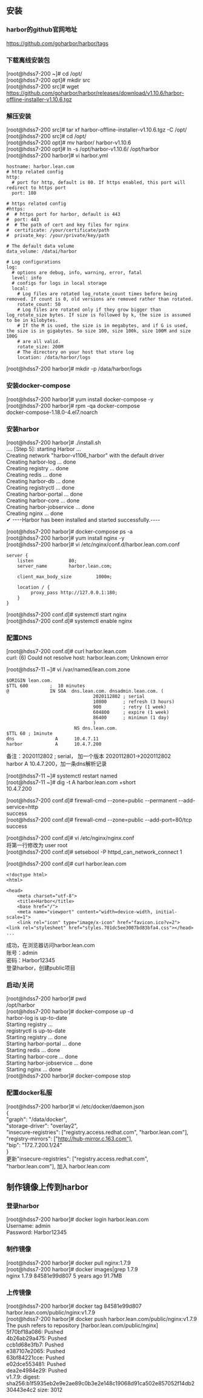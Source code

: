 ## 安装
### harbor的github官网地址
https://github.com/goharbor/harbor/tags

### 下载离线安装包
[root@hdss7-200 ~]# cd /opt/  
[root@hdss7-200 opt]# mkdir src  
[root@hdss7-200 src]# wget https://github.com/goharbor/harbor/releases/download/v1.10.6/harbor-offline-installer-v1.10.6.tgz  

### 解压安装
[root@hdss7-200 src]# tar xf harbor-offline-installer-v1.10.6.tgz -C /opt/  
[root@hdss7-200 src]# cd /opt/  
[root@hdss7-200 opt]# mv harbor/ harbor-v1.10.6  
[root@hdss7-200 opt]# ln -s /opt/harbor-v1.10.6/ /opt/harbor  
[root@hdss7-200 harbor]# vi harbor.yml  
```base
hostname: harbor.lean.com
# http related config
http:
  # port for http, default is 80. If https enabled, this port will redirect to https port
  port: 180

# https related config
#https:
#  # https port for harbor, default is 443
#  port: 443
#  # The path of cert and key files for nginx
#  certificate: /your/certificate/path
#  private_key: /your/private/key/path

# The default data volume
data_volume: /datai/harbor 

# Log configurations
log:
  # options are debug, info, warning, error, fatal
  level: info
  # configs for logs in local storage
  local:
    # Log files are rotated log_rotate_count times before being removed. If count is 0, old versions are removed rather than rotated.
    rotate_count: 50
    # Log files are rotated only if they grow bigger than log_rotate_size bytes. If size is followed by k, the size is assumed to be in kilobytes.
    # If the M is used, the size is in megabytes, and if G is used, the size is in gigabytes. So size 100, size 100k, size 100M and size 100G
    # are all valid.
    rotate_size: 200M
    # The directory on your host that store log
    location: /data/harbor/logs
```  

[root@hdss7-200 harbor]# mkdir -p /data/harbor/logs  

### 安装docker-compose
[root@hdss7-200 harbor]# yum install docker-compose -y  
[root@hdss7-200 harbor]# rpm -qa docker-compose  
docker-compose-1.18.0-4.el7.noarch  

### 安装harbor
[root@hdss7-200 harbor]# ./install.sh  
....
[Step 5]: starting Harbor ...  
Creating network "harbor-v1106_harbor" with the default driver  
Creating harbor-log ... done  
Creating registry      ... done  
Creating redis         ... done  
Creating harbor-db     ... done  
Creating registryctl   ... done  
Creating harbor-portal ... done  
Creating harbor-core   ... done  
Creating harbor-jobservice ... done  
Creating nginx             ... done  
✔ ----Harbor has been installed and started successfully.----  

[root@hdss7-200 harbor]# docker-compose ps -a  
[root@hdss7-200 harbor]# yum install nginx -y  
[root@hdss7-200 harbor]# vi /etc/nginx/conf.d/harbor.lean.com.conf  
```base
server {
    listen             80;
    server_name        harbor.lean.com;

    client_max_body_size         1000m;

    location / {
         proxy_pass http://127.0.0.1:180;
    }
}
```
[root@hdss7-200 conf.d]# systemctl start nginx   
[root@hdss7-200 conf.d]# systemctl enable nginx  

### 配置DNS
[root@hdss7-200 conf.d]# curl harbor.lean.com   
curl: (6) Could not resolve host: harbor.lean.com; Unknown error    

[root@hdss7-11 ~]# vi /var/named/lean.com.zone  
```base
$ORIGIN lean.com.
$TTL 600        ;  10 minutes
@               IN SOA  dns.lean.com. dnsadmin.lean.com. (
                                2020112802 ; serial
                                10800      ; refresh (3 hours)
                                900        ; retry (1 week)
                                604800     ; expire (1 week)
                                86400      ; minimun (1 day)
                                )
                         NS dns.lean.com.
$TTL 60 ; 1minute
dns               A      10.4.7.11
harbor            A      10.4.7.200
```
备注：2020112802 ; serial，  加一个版本  2020112801->2020112802   
harbor            A      10.4.7.200，加一条dns解析记录  

[root@hdss7-11 ~]# systemctl restart named  
[root@hdss7-11 ~]# dig -t A harbor.lean.com +short  
10.4.7.200  

[root@hdss7-200 conf.d]# firewall-cmd --zone=public --permanent --add-service=http  
success  
[root@hdss7-200 conf.d]# firewall-cmd --zone=public --add-port=80/tcp  
success  

[root@hdss7-200 conf.d]# vi /etc/nginx/nginx.conf  
将第一行修改为 user root   
[root@hdss7-200 conf.d]# setsebool -P httpd_can_network_connect 1  

[root@hdss7-200 conf.d]# curl harbor.lean.com  
```base
<!doctype html>
<html>

<head>
    <meta charset="utf-8">
    <title>Harbor</title>
    <base href="/">
    <meta name="viewport" content="width=device-width, initial-scale=1">
    <link rel="icon" type="image/x-icon" href="favicon.ico?v=2">
<link rel="stylesheet" href="styles.701dc5ee3007bd83bfa4.css"></head>
...
```

成功，在浏览器访问harbor.lean.com  
账号：admin  
密码：Harbor12345  
登录harbor，创建public项目  

### 启动/关闭
[root@hdss7-200 harbor]# pwd  
/opt/harbor  
[root@hdss7-200 harbor]# docker-compose up -d  
harbor-log is up-to-date  
Starting registry ...   
registryctl is up-to-date  
Starting registry      ... done  
Starting harbor-portal ... done  
Starting redis         ... done  
Starting harbor-core   ... done  
Starting harbor-jobservice ... done  
Starting nginx             ... done  
[root@hdss7-200 harbor]# docker-compose stop    

### 配置docker私服
[root@hdss7-200 harbor]# vi /etc/docker/daemon.json   
{   
   "graph": "/data/docker",  
   "storage-driver": "overlay2",  
   "insecure-registries": ["registry.access.redhat.com", "harbor.lean.com"],  
   "registry-mirrors": ["http://hub-mirror.c.163.com"],  
   "bip": "172.7.200.1/24"  
}  
更新"insecure-registries": ["registry.access.redhat.com", "harbor.lean.com"], 加入 harbor.lean.com

## 制作镜像上传到harbor
### 登录harbor
[root@hdss7-200 harbor]# docker login harbor.lean.com  
Username: admin  
Password: Harbor12345  

### 制作镜像
[root@hdss7-200 harbor]# docker pull nginx:1.7.9  
[root@hdss7-200 harbor]# docker images|grep 1.7.9  
nginx                           1.7.9               84581e99d807        5 years ago         91.7MB  

### 上传镜像
[root@hdss7-200 harbor]# docker tag 84581e99d807 harbor.lean.com/public/nginx:v1.7.9    
[root@hdss7-200 harbor]# docker push harbor.lean.com/public/nginx:v1.7.9  
The push refers to repository [harbor.lean.com/public/nginx]  
5f70bf18a086: Pushed   
4b26ab29a475: Pushed   
ccb1d68e3fb7: Pushed    
e387107e2065: Pushed   
63bf84221cce: Pushed   
e02dce553481: Pushed   
dea2e4984e29: Pushed   
v1.7.9: digest: sha256:b1f5935eb2e9e2ae89c0b3e2e148c19068d91ca502e857052f14db230443e4c2 size: 3012  
